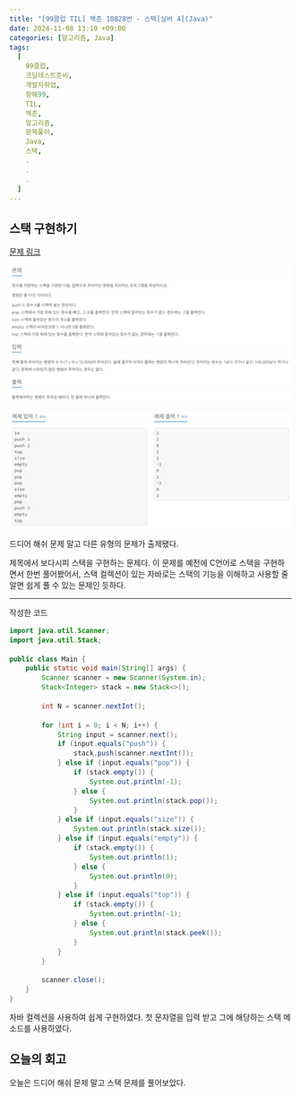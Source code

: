```yaml
---
title: "[99클럽 TIL] 백준 10828번 - 스택[실버 4](Java)"
date: 2024-11-08 13:10 +09:00
categories: [알고리즘, Java]
tags:
  [
    99클럽,
    코딩테스트준비,
    개발자취업,
    항해99,
    TIL,
    백준,
    알고리즘,
    문제풀이,
    Java,
    스택,
    .
    .
    .
  ]
---
```


## 스택 구현하기

[문제 링크](https://www.acmicpc.net/problem/10828)

![문제 설명](https://github.com/jungi0531/images/blob/main/algorithm_99club_12_01.png?raw=true)

![문제 설명](https://github.com/jungi0531/images/blob/main/algorithm_99club_12_02.png?raw=true)

드디어 해쉬 문제 말고 다른 유형의 문제가 출제됐다.

제목에서 보다시피 스택을 구현하는 문제다. 이 문제를 예전에 C언어로 스택을 구현하면서 한번 풀어봤어서, 스택 컬렉션이 있는 자바로는 스택의 기능을 이해하고 사용할 줄 알면 쉽게 풀 수 있는 문제인 듯하다.

---

작성한 코드

```java
import java.util.Scanner;
import java.util.Stack;

public class Main {
    public static void main(String[] args) {
        Scanner scanner = new Scanner(System.in);
        Stack<Integer> stack = new Stack<>();

        int N = scanner.nextInt();

        for (int i = 0; i < N; i++) {
            String input = scanner.next();
            if (input.equals("push")) {
                stack.push(scanner.nextInt());
            } else if (input.equals("pop")) {
                if (stack.empty()) {
                    System.out.println(-1);
                } else {
                    System.out.println(stack.pop());
                }
            } else if (input.equals("size")) {
                System.out.println(stack.size());
            } else if (input.equals("empty")) {
                if (stack.empty()) {
                    System.out.println(1);
                } else {
                    System.out.println(0);
                }
            } else if (input.equals("top")) {
                if (stack.empty()) {
                    System.out.println(-1);
                } else {
                    System.out.println(stack.peek());
                }
            }
        }

        scanner.close();
    }
}
```

자바 컬렉션을 사용하여 쉽게 구현하였다. 첫 문자열을 입력 받고 그에 해당하는 스택 메소드를 사용하였다.

## 오늘의 회고

오늘은 드디어 해쉬 문제 말고 스택 문제를 풀어보았다.